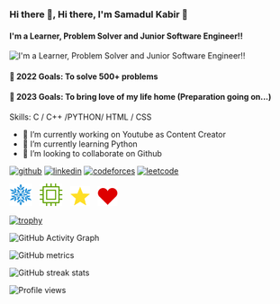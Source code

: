 ### Hi there 👋,  Hi there, I'm Samadul Kabir 👋
#### I'm a Learner, Problem Solver and Junior Software Engineer!!
![I'm a Learner, Problem Solver and Junior Software Engineer!!](https://www.linkedin.com/in/khondokar-samadul-kabir-455a94160/)

#### 🥅 2022 Goals: To solve 500+ problems  
####  🥅 2023 Goals: To bring love of my life home (Preparation going on...)

Skills: C / C++ /PYTHON/ HTML / CSS

- 🔭 I’m currently working on Youtube as Content Creator 
- 🌱 I’m currently learning Python  
- 👯 I’m looking to collaborate on Github 


[<img src='https://cdn.jsdelivr.net/npm/simple-icons@3.0.1/icons/github.svg' alt='github' height='40'>](https://github.com/skkhandokar)  [<img src='https://cdn.jsdelivr.net/npm/simple-icons@3.0.1/icons/linkedin.svg' alt='linkedin' height='40'>](https://www.linkedin.com/in/samadul-kabir/)  [<img src='https://cdn.jsdelivr.net/npm/simple-icons@3.0.1/icons/codeforces.svg' alt='codeforces' height='40'>](https://codeforces.com/profile/skkhandokar)  [<img src='https://cdn.jsdelivr.net/npm/simple-icons@3.0.1/icons/leetcode.svg' alt='leetcode' height='40'>](https://leetcode.com/SKKHANDOKAR/)  

<a href='https://archiveprogram.github.com/'><img src='https://raw.githubusercontent.com/acervenky/animated-github-badges/master/assets/acbadge.gif' width='40' height='40'></a> <a href='https://docs.github.com/en/developers'><img src='https://raw.githubusercontent.com/acervenky/animated-github-badges/master/assets/devbadge.gif' width='40' height='40'></a> <a href='https://stars.github.com/'><img src='https://raw.githubusercontent.com/acervenky/animated-github-badges/master/assets/starbadge.gif' width='35' height='35'></a> <a href='https://docs.github.com/en/github/supporting-the-open-source-community-with-github-sponsors'><img src='https://raw.githubusercontent.com/acervenky/animated-github-badges/master/assets/sponsorbadge.gif' width='35' height='35'></a> 

[![trophy](https://github-profile-trophy.vercel.app/?username=skkhandokar)](https://github.com/ryo-ma/github-profile-trophy) 

![GitHub Activity Graph](https://activity-graph.herokuapp.com/graph?username=skkhandokar)  



![GitHub metrics](https://metrics.lecoq.io/skkhandokar)  

![GitHub streak stats](https://streak-stats.demolab.com/?user=skkhandokar)  

![Profile views](https://gpvc.arturio.dev/skkhandokar)  
